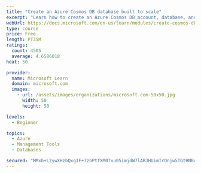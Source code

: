 ```yaml
---
title: "Create an Azure Cosmos DB database built to scale"
excerpt: "Learn how to create an Azure Cosmos DB account, database, and container built to scale as your application grows."
webUrl: https://docs.microsoft.com/en-us/learn/modules/create-cosmos-db-for-scale/
type: course
price: Free
length: PT35M
ratings:
  count: 4505
  average: 4.6586018
heat: 50

provider:
  name: Microsoft Learn
  domain: microsoft.com
  images:
    - url: /assets/images/organizations/microsoft.com-50x50.jpg
      width: 50
      height: 50

levels:
  - Beginner

topics:
  - Azure
  - Management Tools
  - Databases

secured: "MMxh+L2ywXHzbQxgIF+7zbPtfXM07vu05imjdW7lARJHUimTrOnjw5TGtHNBuK7jW63EF3OnzPO0VmCy4tGr1cb6XY/dbvCl1boDbGEIqDrBeSvF7z1WBQlO7E1/7qBH96TdP2XJRGaZGwwIAzjdareJN1yRh871AZHsXcMVse7X9AoQEg27RzFrMcDkBEQF25kEC1ZXRPZScg5DPAbt7fPbcKGYLKuSKsYNCAplbCJ5y9IfFVI/Z5ueUgLHXYImOFw21nXIDDdEqOJXYmrHiRzP/xjgLIcLi9TbmSkiUg12ADU7k/l6nPrewoHbdoIDZN4cXLl8mkBIdbNPpUpGS47LNfiiv9rnYxvUoWKBsasLFhnuQQyuHf6Y2RgkuP2nb17Xh0absa0qqrWeAKLRhgDUCpjYIiip9gUgP2e7Eac=;vs9RxLL8lJ90RbHmIDsoDQ=="
---
```


